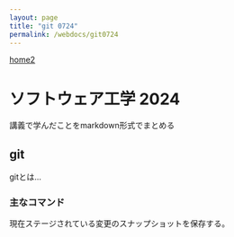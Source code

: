```yaml
---
layout: page
title: "git 0724"
permalink: /webdocs/git0724
---
```


[home2](./)

# ソフトウェア工学 2024

講義で学んだことをmarkdown形式でまとめる

## git

gitとは...

### 主なコマンド


現在ステージされている変更のスナップショットを保存する。